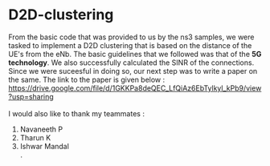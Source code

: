 # D2D-clustering

From the basic code that was provided to us by the ns3 samples, we were tasked to implement a D2D clustering that is based on the distance of the UE's from the eNb. The basic guidelines that we followed was that of the **5G technology**. We also successfully calculated the SINR of the connections. Since we were suceesful in doing so, our next step was to write a paper on the same. The link to the paper is given below : <br>
https://drive.google.com/file/d/1GKKPa8deQEC_LfQiAz6EbTylkyl_kPb9/view?usp=sharing <br> 
<br>
I would also like to thank my teammates :<br>
1. Navaneeth P <br>
2. Tharun K<br>
3. Ishwar Mandal<br>.
